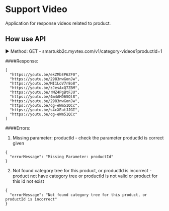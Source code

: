 # Support Video

Application for response videos related to product.

## How use API

► Method: GET - smartukb2c.myvtex.com/v1/category-videos?productId=1

####Response:

  ```
  [
    "https://youtu.be/ekZMbEP6ZF0",
    "https://youtu.be/2983nwGonJw",
    "https://youtu.be/MI1LoV7r8o8",
    "https://youtu.be/zJesAxQ7ZBM",
    "https://youtu.be/rMZ4PgBtFJU",
    "https://youtu.be/4m4AHD6SQl8",
    "https://youtu.be/2983nwGonJw",
    "https://youtu.be/cg-eWm51QCc",
    "https://youtu.be/s4cXEatJJGI",
    "https://youtu.be/cg-eWm51QCc"
  ]
  ```

####Errors:

1. Missing parameter: productId - check the parameter productId is correct given 

```
{
  "errorMessage": "Missing Parameter: productId"
}
```

2. Not found category tree for this product, or productId is incorrect - product not have category tree or productId is not valid or product for this id not exist

```
{
  "errorMessage": "Not found category tree for this product, or productId is incorrect"
}
```
